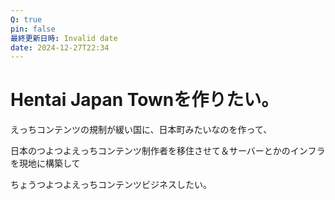 ```yaml
---
Q: true
pin: false
最終更新日時: Invalid date
date: 2024-12-27T22:34
---
```

# Hentai Japan Townを作りたい。

えっちコンテンツの規制が緩い国に、日本町みたいなのを作って、

日本のつよつよえっちコンテンツ制作者を移住させて＆サーバーとかのインフラを現地に構築して

ちょうつよつよえっちコンテンツビジネスしたい。
